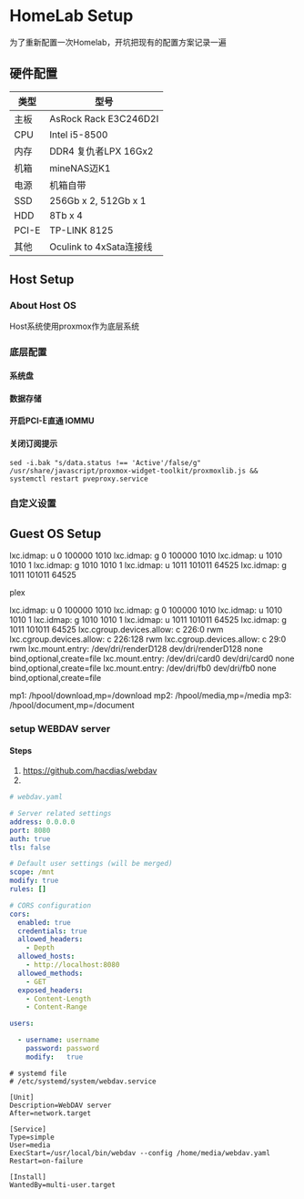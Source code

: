 # HomeLab Setup

为了重新配置一次Homelab，开坑把现有的配置方案记录一遍

## 硬件配置

类型|型号
-|-
主板|AsRock Rack E3C246D2I
CPU|Intel i5-8500
内存|DDR4 复仇者LPX 16Gx2
机箱|mineNAS迈K1
电源|机箱自带
SSD| 256Gb x 2, 512Gb x 1
HDD| 8Tb x 4
PCI-E| TP-LINK 8125 
其他| Oculink to 4xSata连接线

## Host Setup

### About Host OS

Host系统使用proxmox作为底层系统

### 底层配置

#### 系统盘

#### 数据存储

#### 开启PCI-E直通 IOMMU

#### 关闭订阅提示

```shell
sed -i.bak "s/data.status !== 'Active'/false/g" /usr/share/javascript/proxmox-widget-toolkit/proxmoxlib.js && systemctl restart pveproxy.service
```

### 自定义设置


## Guest OS Setup


lxc.idmap: u 0 100000 1010
lxc.idmap: g 0 100000 1010
lxc.idmap: u 1010 1010 1
lxc.idmap: g 1010 1010 1
lxc.idmap: u 1011 101011 64525
lxc.idmap: g 1011 101011 64525

plex

lxc.idmap: u 0 100000 1010
lxc.idmap: g 0 100000 1010
lxc.idmap: u 1010 1010 1
lxc.idmap: g 1010 1010 1
lxc.idmap: u 1011 101011 64525
lxc.idmap: g 1011 101011 64525
lxc.cgroup.devices.allow: c 226:0 rwm
lxc.cgroup.devices.allow: c 226:128 rwm
lxc.cgroup.devices.allow: c 29:0 rwm
lxc.mount.entry: /dev/dri/renderD128 dev/dri/renderD128 none bind,optional,create=file
lxc.mount.entry: /dev/dri/card0 dev/dri/card0 none bind,optional,create=file
lxc.mount.entry: /dev/dri/fb0 dev/dri/fb0 none bind,optional,create=file

mp1: /hpool/download,mp=/download
mp2: /hpool/media,mp=/media
mp3: /hpool/document,mp=/document


### setup WEBDAV server

#### Steps

1. https://github.com/hacdias/webdav
2. 

```yaml
# webdav.yaml

# Server related settings
address: 0.0.0.0
port: 8080
auth: true
tls: false

# Default user settings (will be merged)
scope: /mnt
modify: true
rules: []

# CORS configuration
cors:
  enabled: true
  credentials: true
  allowed_headers:
    - Depth
  allowed_hosts:
    - http://localhost:8080
  allowed_methods:
    - GET
  exposed_headers:
    - Content-Length
    - Content-Range

users:

  - username: username
    password: password
    modify:   true
```

```
# systemd file
# /etc/systemd/system/webdav.service

[Unit]
Description=WebDAV server
After=network.target

[Service]
Type=simple
User=media
ExecStart=/usr/local/bin/webdav --config /home/media/webdav.yaml
Restart=on-failure

[Install]
WantedBy=multi-user.target
```
